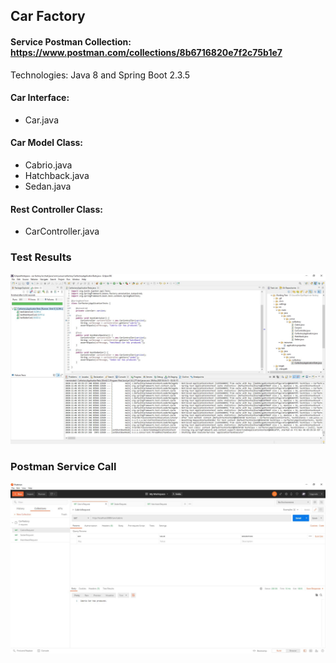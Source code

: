 ## Car Factory

#### Service Postman Collection: https://www.postman.com/collections/8b6716820e7f2c75b1e7

Technologies: Java 8 and Spring Boot 2.3.5


#### Car Interface:
- Car.java

#### Car Model Class:
- Cabrio.java
- Hatchback.java
- Sedan.java

#### Rest Controller Class:
- CarController.java

### Test Results
![image](https://github.com/yunussezgin/car-factory/blob/master/src/main/resources/CarFactoryTest.JPG?raw=true)

### Postman Service Call
![image](https://github.com/yunussezgin/car-factory/blob/master/src/main/resources/PostmanServiceCall.JPG?raw=true)
